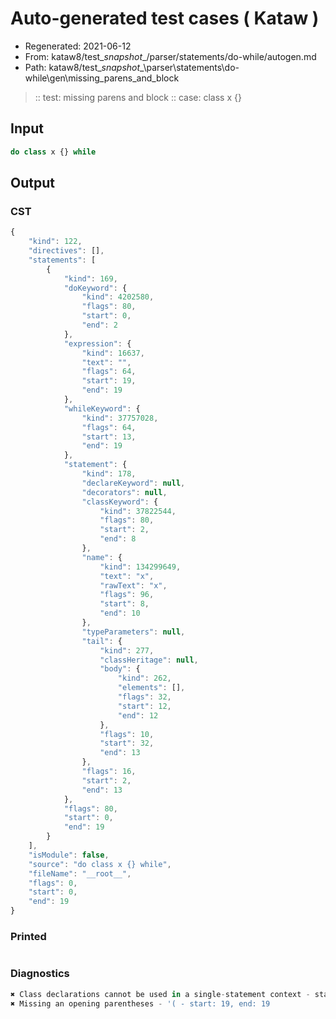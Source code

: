 # Auto-generated test cases ( Kataw )
- Regenerated: 2021-06-12
- From: kataw8/test\__snapshot__/parser/statements/do-while/autogen.md
- Path: kataw8/test\__snapshot__\parser\statements\do-while\gen\missing_parens_and_block
> :: test: missing parens and block
> :: case: class x {}
## Input

`````js
do class x {} while
`````
## Output

### CST

```javascript
{
    "kind": 122,
    "directives": [],
    "statements": [
        {
            "kind": 169,
            "doKeyword": {
                "kind": 4202580,
                "flags": 80,
                "start": 0,
                "end": 2
            },
            "expression": {
                "kind": 16637,
                "text": "",
                "flags": 64,
                "start": 19,
                "end": 19
            },
            "whileKeyword": {
                "kind": 37757028,
                "flags": 64,
                "start": 13,
                "end": 19
            },
            "statement": {
                "kind": 178,
                "declareKeyword": null,
                "decorators": null,
                "classKeyword": {
                    "kind": 37822544,
                    "flags": 80,
                    "start": 2,
                    "end": 8
                },
                "name": {
                    "kind": 134299649,
                    "text": "x",
                    "rawText": "x",
                    "flags": 96,
                    "start": 8,
                    "end": 10
                },
                "typeParameters": null,
                "tail": {
                    "kind": 277,
                    "classHeritage": null,
                    "body": {
                        "kind": 262,
                        "elements": [],
                        "flags": 32,
                        "start": 12,
                        "end": 12
                    },
                    "flags": 10,
                    "start": 32,
                    "end": 13
                },
                "flags": 16,
                "start": 2,
                "end": 13
            },
            "flags": 80,
            "start": 0,
            "end": 19
        }
    ],
    "isModule": false,
    "source": "do class x {} while",
    "fileName": "__root__",
    "flags": 0,
    "start": 0,
    "end": 19
}
```

### Printed

```javascript

```

### Diagnostics

```javascript
✖ Class declarations cannot be used in a single-statement context - start: 2, end: 8
✖ Missing an opening parentheses - '( - start: 19, end: 19

```

